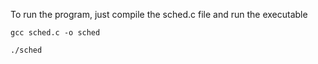 To run the program, just compile the sched.c file and run the executable
```
gcc sched.c -o sched
```

```
./sched
```
